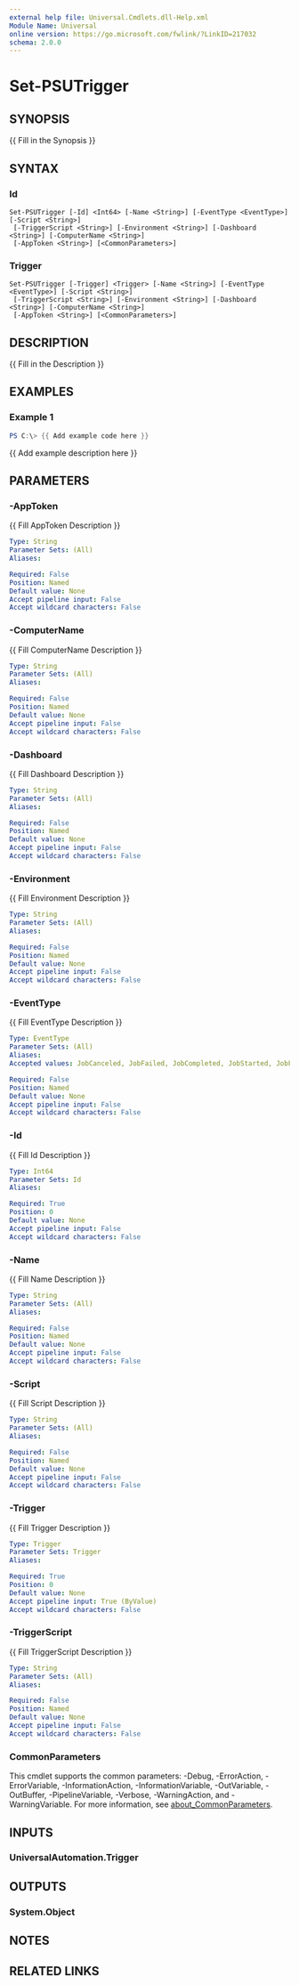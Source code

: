 ```yaml
---
external help file: Universal.Cmdlets.dll-Help.xml
Module Name: Universal
online version: https://go.microsoft.com/fwlink/?LinkID=217032
schema: 2.0.0
---
```


# Set-PSUTrigger

## SYNOPSIS
{{ Fill in the Synopsis }}

## SYNTAX

### Id
```
Set-PSUTrigger [-Id] <Int64> [-Name <String>] [-EventType <EventType>] [-Script <String>]
 [-TriggerScript <String>] [-Environment <String>] [-Dashboard <String>] [-ComputerName <String>]
 [-AppToken <String>] [<CommonParameters>]
```

### Trigger
```
Set-PSUTrigger [-Trigger] <Trigger> [-Name <String>] [-EventType <EventType>] [-Script <String>]
 [-TriggerScript <String>] [-Environment <String>] [-Dashboard <String>] [-ComputerName <String>]
 [-AppToken <String>] [<CommonParameters>]
```

## DESCRIPTION
{{ Fill in the Description }}

## EXAMPLES

### Example 1
```powershell
PS C:\> {{ Add example code here }}
```

{{ Add example description here }}

## PARAMETERS

### -AppToken
{{ Fill AppToken Description }}

```yaml
Type: String
Parameter Sets: (All)
Aliases:

Required: False
Position: Named
Default value: None
Accept pipeline input: False
Accept wildcard characters: False
```

### -ComputerName
{{ Fill ComputerName Description }}

```yaml
Type: String
Parameter Sets: (All)
Aliases:

Required: False
Position: Named
Default value: None
Accept pipeline input: False
Accept wildcard characters: False
```

### -Dashboard
{{ Fill Dashboard Description }}

```yaml
Type: String
Parameter Sets: (All)
Aliases:

Required: False
Position: Named
Default value: None
Accept pipeline input: False
Accept wildcard characters: False
```

### -Environment
{{ Fill Environment Description }}

```yaml
Type: String
Parameter Sets: (All)
Aliases:

Required: False
Position: Named
Default value: None
Accept pipeline input: False
Accept wildcard characters: False
```

### -EventType
{{ Fill EventType Description }}

```yaml
Type: EventType
Parameter Sets: (All)
Aliases:
Accepted values: JobCanceled, JobFailed, JobCompleted, JobStarted, JobFeedbackRequested, ServerStarted, ServerStopped, DashboardStarted, DashboardStopped

Required: False
Position: Named
Default value: None
Accept pipeline input: False
Accept wildcard characters: False
```

### -Id
{{ Fill Id Description }}

```yaml
Type: Int64
Parameter Sets: Id
Aliases:

Required: True
Position: 0
Default value: None
Accept pipeline input: False
Accept wildcard characters: False
```

### -Name
{{ Fill Name Description }}

```yaml
Type: String
Parameter Sets: (All)
Aliases:

Required: False
Position: Named
Default value: None
Accept pipeline input: False
Accept wildcard characters: False
```

### -Script
{{ Fill Script Description }}

```yaml
Type: String
Parameter Sets: (All)
Aliases:

Required: False
Position: Named
Default value: None
Accept pipeline input: False
Accept wildcard characters: False
```

### -Trigger
{{ Fill Trigger Description }}

```yaml
Type: Trigger
Parameter Sets: Trigger
Aliases:

Required: True
Position: 0
Default value: None
Accept pipeline input: True (ByValue)
Accept wildcard characters: False
```

### -TriggerScript
{{ Fill TriggerScript Description }}

```yaml
Type: String
Parameter Sets: (All)
Aliases:

Required: False
Position: Named
Default value: None
Accept pipeline input: False
Accept wildcard characters: False
```

### CommonParameters
This cmdlet supports the common parameters: -Debug, -ErrorAction, -ErrorVariable, -InformationAction, -InformationVariable, -OutVariable, -OutBuffer, -PipelineVariable, -Verbose, -WarningAction, and -WarningVariable. For more information, see [about_CommonParameters](http://go.microsoft.com/fwlink/?LinkID=113216).

## INPUTS

### UniversalAutomation.Trigger

## OUTPUTS

### System.Object
## NOTES

## RELATED LINKS
